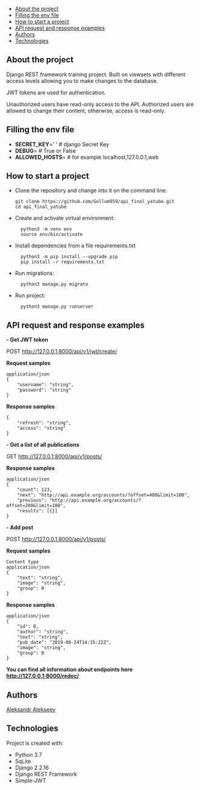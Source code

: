 - [About the project](#about-the-project)
- [Filling the env file](#filling-the-env-file)
- [How to start a project](#how-to-start-a-project)
- [API request and response examples](#api-request-and-response-examples)
- [Authors](#authors)
- [Technologies](#technologies)


## About the project

Django REST framework training project. Built on viewsets with different access levels allowing you to make changes to the database.

JWT tokens are used for authentication.

Unauthorized users have read-only access to the API. Authorized users are allowed to change their content, otherwise, access is read-only.

## Filling the env file

- **SECRET_KEY**=' ' # django Secret Key
- **DEBUG**= # True or False
- **ALLOWED_HOSTS**= # for example localhost,127.0.0.1,web

## How to start a project

- 	Clone the repository and change into it on the command line:

        git clone https://github.com/Gollum959/api_final_yatube.git
        cd api_final_yatube
- Create and activate virtual environment:

        python3 -m venv env
        source env/bin/activate
- Install dependencies from a file requirements.txt

        python3 -m pip install --upgrade pip
        pip install -r requirements.txt
- Run migrations:

        python3 manage.py migrate
- Run project:

        python3 manage.py runserver

## API request and response examples

**- Get JWT token**

POST http://127.0.0.1:8000/api/v1/jwt/create/

**Request samples**

    application/json
    {
    	"username": "string",
    	"password": "string"
    }
**Response samples**

    {
    	"refresh": "string",
    	"access": "string"
    }

**- Get a list of all publications**

GET http://127.0.0.1:8000/api/v1/posts/

**Response samples**

    application/json
    {
    	"count": 123,
    	"next": "http://api.example.org/accounts/?offset=400&limit=100",
    	"previous": "http://api.example.org/accounts/?offset=200&limit=100",
    	"results": [{}]
    }

**- Add post**

POST http://127.0.0.1:8000/api/v1/posts/

**Request samples**

    Content type
    application/json
    {
        "text": "string",
        "image": "string",
        "group": 0
    }

**Response samples**

    application/json
    {
        "id": 0,
        "author": "string",
        "text": "string",
        "pub_date": "2019-08-24T14:15:22Z",
        "image": "string",
        "group": 0
    }

**You can find all information about endpoints here http://127.0.0.1:8000/redoc/**

## Authors
[Aleksandr Alekseev](https://github.com/Gollum959/)

## Technologies

Project is created with:
* Python 3.7
* SqLite
* Django 2.2.16
* Django REST Framework
* Simple-JWT